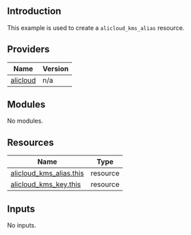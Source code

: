 ## Introduction

This example is used to create a `alicloud_kms_alias` resource.

<!-- BEGIN_TF_DOCS -->
## Providers

| Name | Version |
|------|---------|
| <a name="provider_alicloud"></a> [alicloud](#provider\_alicloud) | n/a |

## Modules

No modules.

## Resources

| Name | Type |
|------|------|
| [alicloud_kms_alias.this](https://registry.terraform.io/providers/aliyun/alicloud/latest/docs/resources/kms_alias) | resource |
| [alicloud_kms_key.this](https://registry.terraform.io/providers/aliyun/alicloud/latest/docs/resources/kms_key) | resource |

## Inputs

No inputs.
<!-- END_TF_DOCS -->    